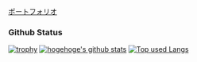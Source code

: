 

[ポートフォリオ](https://mzd2-takumimzd.vercel.app/)

### Github Status
[![trophy](https://github-profile-trophy.vercel.app/?username=takumimzd&theme=nord)](https://github.com/ryo-ma/github-profile-trophy)
[![hogehoge's github stats](https://github-readme-stats.vercel.app/api?username=takumimzd&hide=contribs&count_private=true&show_icons=true&theme=tokyonight)](https://github.com/takumimzd/)
[![Top used Langs](https://github-readme-stats.vercel.app/api/top-langs/?username=takumimzd&layout=compact&theme=tokyonight)](https://github.com/ユーザ名/)

